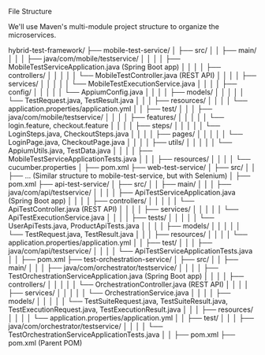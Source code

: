 File Structure

We'll use Maven's multi-module project structure to organize the microservices.

hybrid-test-framework/
├── mobile-test-service/
│   ├── src/
│   │   ├── main/
│   │   │   ├── java/com/mobile/testservice/
│   │   │   │   ├── MobileTestServiceApplication.java (Spring Boot app)
│   │   │   │   ├── controllers/
│   │   │   │   │   └── MobileTestController.java (REST API)
│   │   │   │   ├── services/
│   │   │   │   │   └── MobileTestExecutionService.java
│   │   │   │   ├── config/
│   │   │   │   │   └── AppiumConfig.java
│   │   │   │   ├── models/
│   │   │   │   │   └── TestRequest.java, TestResult.java
│   │   │   ├── resources/
│   │   │   │   └── application.properties/application.yml
│   │   ├── test/
│   │   │   ├── java/com/mobile/testservice/
│   │   │   │   ├── features/
│   │   │   │   │   └── login.feature, checkout.feature
│   │   │   │   ├── steps/
│   │   │   │   │   └── LoginSteps.java, CheckoutSteps.java
│   │   │   │   ├── pages/
│   │   │   │   │   └── LoginPage.java, CheckoutPage.java
│   │   │   │   ├── utils/
│   │   │   │   │   └── AppiumUtils.java, TestData.java
│   │   │   │   ├── MobileTestServiceApplicationTests.java
│   │   │   ├── resources/
│   │   │   │   └── cucumber.properties
│   ├── pom.xml
├── web-test-service/
│   ├── src/
│   │   ├── ... (Similar structure to mobile-test-service, but with Selenium)
│   ├── pom.xml
├── api-test-service/
│   ├── src/
│   │   ├── main/
│   │   │   ├── java/com/api/testservice/
│   │   │   │   ├── ApiTestServiceApplication.java (Spring Boot app)
│   │   │   │   ├── controllers/
│   │   │   │   │   └── ApiTestController.java (REST API)
│   │   │   │   ├── services/
│   │   │   │   │   └── ApiTestExecutionService.java
│   │   │   │   ├── tests/
│   │   │   │   │   └── UserApiTests.java, ProductApiTests.java
│   │   │   │   ├── models/
│   │   │   │   │   └── TestRequest.java, TestResult.java
│   │   │   ├── resources/
│   │   │   │   └── application.properties/application.yml
│   │   ├── test/
│   │   │   ├── java/com/api/testservice/
│   │   │   │   └── ApiTestServiceApplicationTests.java
│   │   ├── pom.xml
├── test-orchestration-service/
│   ├── src/
│   │   ├── main/
│   │   │   ├── java/com/orchestrator/testservice/
│   │   │   │   ├── TestOrchestrationServiceApplication.java (Spring Boot app)
│   │   │   │   ├── controllers/
│   │   │   │   │   └── OrchestrationController.java (REST API)
│   │   │   │   ├── services/
│   │   │   │   │   └── OrchestrationService.java
│   │   │   │   ├── models/
│   │   │   │   │   └── TestSuiteRequest.java, TestSuiteResult.java, TestExecutionRequest.java, TestExecutionResult.java
│   │   │   ├── resources/
│   │   │   │   └── application.properties/application.yml
│   │   ├── test/
│   │   │   ├── java/com/orchestrator/testservice/
│   │   │   │   └── TestOrchestrationServiceApplicationTests.java
│   │   ├── pom.xml
├── pom.xml (Parent POM)
